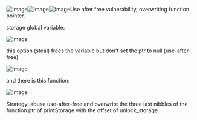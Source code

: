 ![image](https://github.com/txhaka/ctf-directo/assets/154754392/87b8551e-838b-49a5-b3e2-98c39a074418)![image](https://github.com/txhaka/ctf-directo/assets/154754392/87b8551e-838b-49a5-b3e2-98c39a074418)![image](https://github.com/txhaka/ctf-directo/assets/154754392/d071a004-d0d4-4695-b627-9d86058b20df)Use after free vulnerability, overwriting function pointer.

storage global variable:

![image](https://github.com/txhaka/ctf-directo/assets/154754392/a312e9c1-ed7a-4f63-b379-d747b0fd97ee)

this option (steal) frees the variable but don't set the ptr to null (use-after-free)

![image](https://github.com/txhaka/ctf-directo/assets/154754392/d071a004-d0d4-4695-b627-9d86058b20df)

and there is this function:

![image](https://github.com/txhaka/ctf-directo/assets/154754392/c38bec5c-2d07-443a-9925-10b1e62fef75)

Strategy: abuse use-after-free and overwrite the three last nibbles of the function ptr of printStorage with the offset of unlock_storage.
